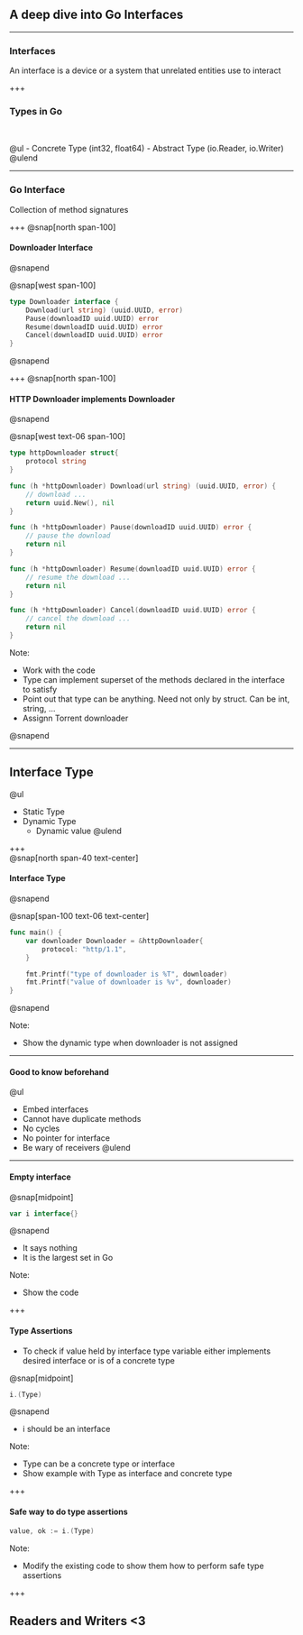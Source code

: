 ## A deep dive into Go Interfaces 

--- 
### Interfaces

An interface is a device or a system that unrelated entities use to interact 

+++
### Types in Go

<p>&nbsp;</p>
@ul 
- Concrete Type (int32, float64)
- Abstract Type (io.Reader, io.Writer)
@ulend

--- 
### Go Interface 
Collection of method signatures 

+++ 
@snap[north span-100]
#### Downloader Interface  
@snapend

@snap[west span-100]
```go 
type Downloader interface {
    Download(url string) (uuid.UUID, error) 
    Pause(downloadID uuid.UUID) error 
    Resume(downloadID uuid.UUID) error 
    Cancel(downloadID uuid.UUID) error 
}
```
@snapend

+++
@snap[north span-100]
#### HTTP Downloader implements Downloader 
@snapend

@snap[west text-06 span-100] 
```go 
type httpDownloader struct{
    protocol string 
}

func (h *httpDownloader) Download(url string) (uuid.UUID, error) {
    // download ...
    return uuid.New(), nil 
}

func (h *httpDownloader) Pause(downloadID uuid.UUID) error {
    // pause the download 
    return nil
}

func (h *httpDownloader) Resume(downloadID uuid.UUID) error {
    // resume the download ... 
    return nil
}

func (h *httpDownloader) Cancel(downloadID uuid.UUID) error {
    // cancel the download ...
    return nil
}
```

Note: 
- Work with the code
- Type can implement superset of the methods declared in the interface to satisfy
- Point out that type can be anything. Need not only by struct. Can be int, string, ...
- Assignn Torrent downloader 

@snapend

---
## Interface Type  

@ul 
- Static Type 
- Dynamic Type 
    - Dynamic value 
@ulend

+++  
@snap[north span-40 text-center] 
#### Interface Type  
@snapend 

@snap[span-100 text-06 text-center] 
```go 
func main() {
    var downloader Downloader = &httpDownloader{
        protocol: "http/1.1",
    }

    fmt.Printf("type of downloader is %T", downloader)
    fmt.Printf("value of downloader is %v", downloader)
}
```
@snapend

Note: 
- Show the dynamic type when downloader is not assigned

---
#### Good to know beforehand  
@ul
- Embed interfaces
- Cannot have duplicate methods
- No cycles 
- No pointer for interface 
- Be wary of receivers 
@ulend 

--- 
#### Empty interface

@snap[midpoint]
```go 
var i interface{}
```
@snapend

- It says nothing 
- It is the largest set in Go 

Note: 

- Show the code 

+++
#### Type Assertions

- To check if value held by interface type variable either implements desired interface or is of a concrete type

@snap[midpoint]
```go 
i.(Type)
```
@snapend

- i should be an interface 


Note: 

- Type can be a concrete type or interface 
- Show example with Type as interface and concrete type 

+++
#### Safe way to do type assertions

```go 
value, ok := i.(Type)
```

Note: 

- Modify the existing code to show them how to perform safe type assertions 

+++ 
## Readers and Writers <3 

